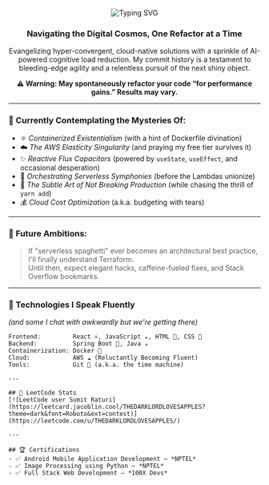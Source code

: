 <br/>
<p align="center">
  <img src="https://readme-typing-svg.herokuapp.com/?lines=Chief+Innovation+Alchemist;Full-Stack+Symphonies;Powered+by+%E2%9A%9B%EF%B8%8F+%2B+%E2%98%95&font=Fira%20Code&center=true&width=440&height=45&color=6CC644&vCenter=true" alt="Typing SVG" />
</p>

<h3 align="center">Navigating the Digital Cosmos, One Refactor at a Time</h3>

<p align="center">
  Evangelizing hyper-convergent, cloud-native solutions with a sprinkle of AI-powered cognitive load reduction. My commit history is a testament to bleeding-edge agility and a relentless pursuit of the next shiny object.
</p>

<p align="center">
  <strong>⚠️ Warning: May spontaneously refactor your code “for performance gains.” Results may vary.</strong>
</p>

---

### 🧠 Currently Contemplating the Mysteries Of:

* ⚛️ *Containerized Existentialism* (with a hint of Dockerfile divination)
* ☁️ *The AWS Elasticity Singularity* (and praying my free tier survives it)
* ✨ *Reactive Flux Capacitors* (powered by `useState`, `useEffect`, and occasional desperation)
* 🎼 *Orchestrating Serverless Symphonies* (before the Lambdas unionize)
* 🚧 *The Subtle Art of Not Breaking Production* (while chasing the thrill of `yarn add`)
* 💰 *Cloud Cost Optimization* (a.k.a. budgeting with tears)

---

### 🌟 Future Ambitions:

> If "serverless spaghetti" ever becomes an architectural best practice, I'll finally understand Terraform.  
> Until then, expect elegant hacks, caffeine-fueled fixes, and Stack Overflow bookmarks.

---

### 🧰 Technologies I Speak Fluently  
*(and some I chat with awkwardly but we're getting there)*

```plaintext
Frontend:         React ⚛️, JavaScript ☕, HTML 🧱, CSS 💅  
Backend:          Spring Boot 🌱, Java ☕  
Containerization: Docker 🐳  
Cloud:            AWS ☁️ (Reluctantly Becoming Fluent)  
Tools:            Git 🔧 (a.k.a. the time machine)

---

## 🧠 LeetCode Stats
[![LeetCode user Sumit Raturi](https://leetcard.jacoblin.cool/THEDARKLORDLOVESAPPLES?theme=dark&font=Roboto&ext=contest)](https://leetcode.com/u/THEDARKLORDLOVESAPPLES/)

---

## 🏆 Certifications
- ✅ Android Mobile Application Development – *NPTEL*
- ✅ Image Processing using Python – *NPTEL*
- ✅ Full Stack Web Development – *100X Devs*

